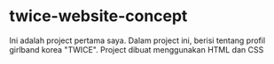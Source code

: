 # twice-website-concept
Ini adalah project pertama saya. Dalam project ini, berisi tentang profil girlband korea "TWICE". Project dibuat menggunakan HTML dan CSS
